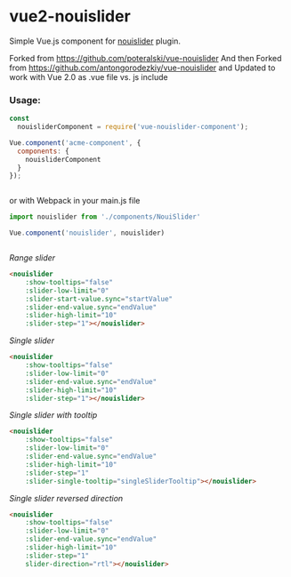 vue2-nouislider
==============

Simple Vue.js component for [nouislider](http://refreshless.com/nouislider/) plugin.

Forked from https://github.com/poteralski/vue-nouislider
And then Forked from https://github.com/antongorodezkiy/vue-nouislider
and Updated to work with Vue 2.0 as .vue file vs. js include

### Usage:

```javascript
const
  nouisliderComponent = require('vue-nouislider-component');

Vue.component('acme-component', {
  components: {
    nouisliderComponent
  }
});



```
or with Webpack in your main.js file
```javascript
import nouislider from './components/NouiSlider'

Vue.component('nouislider', nouislider)



```


*Range slider*

```html
<nouislider
	:show-tooltips="false"
	:slider-low-limit="0"
	:slider-start-value.sync="startValue"
	:slider-end-value.sync="endValue"
	:slider-high-limit="10"
	:slider-step="1"></nouislider>
```

*Single slider*

```html
<nouislider
	:show-tooltips="false"
	:slider-low-limit="0"
	:slider-end-value.sync="endValue"
	:slider-high-limit="10"
	:slider-step="1"></nouislider>
```

*Single slider with tooltip*

```html
<nouislider
	:show-tooltips="false"
	:slider-low-limit="0"
	:slider-end-value.sync="endValue"
	:slider-high-limit="10"
	:slider-step="1"
	:slider-single-tooltip="singleSliderTooltip"></nouislider>
```

*Single slider reversed direction*

```html
<nouislider
	:show-tooltips="false"
	:slider-low-limit="0"
	:slider-end-value.sync="endValue"
	:slider-high-limit="10"
	:slider-step="1"
	slider-direction="rtl"></nouislider>
```
